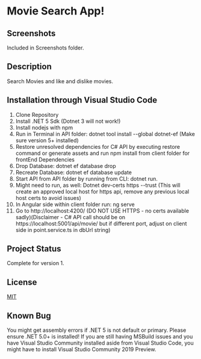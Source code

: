 # Movie Search App!
## Screenshots
 Included in Screenshots folder.

## Description
 Search Movies and like and dislike movies. 

## Installation through Visual Studio Code
 1. Clone Repository
 2. Install .NET 5 Sdk (Dotnet 3 will not work!) 
 3. Install nodejs with npm
 4. Run in Terminal in API folder: dotnet tool install --global dotnet-ef (Make sure version 5+ installed)
 5. Restore unresolved dependencies for C# API by executing restore command or generate assets and run npm install from client folder for frontEnd Dependencies
 6. Drop Database: dotnet ef database drop
 7. Recreate Database: dotnet ef database update
 8. Start API from API folder by running from CLI: dotnet run. 
 9. Might need to run, as well: Dotnet dev-certs https --trust (This will create an approved local host for https api, remove any previous local host certs to avoid issues)
 10. In Angular side within client folder run: ng serve
 11. Go to http://localhost:4200/ (DO NOT USE HTTPS - no certs available sadly)(Disclaimer - C# API call should be on https://localhost:5001/api/movie/ but if different port, adjust on client side in point.service.ts in dbUrl string)
 
## Project Status
 Complete for version 1.
 
## License
 [MIT](https://choosealicense.com/licenses/mit/)
 
## Known Bug
 You might get assembly errors if .NET 5 is not default or primary. Please ensure .NET 5.0+ is installed! If you are still having MSBuild issues and you have Visual Studio Community installed aside from Visual Studio Code, you might have to install Visual Studio Community 2019 Preview.
